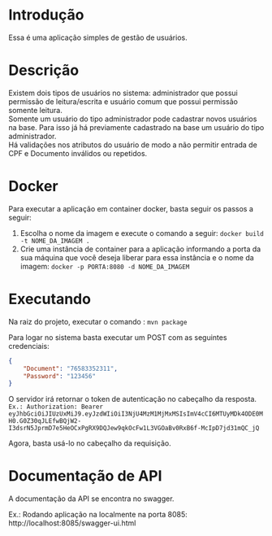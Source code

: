 # Introdução
Essa é uma aplicação simples de gestão de usuários.

# Descrição
Existem dois tipos de usuários no sistema: administrador que possui permissão de leitura/escrita e usuário comum que possui permissão somente leitura. <br/>
Somente um usuário do tipo administrador pode cadastrar novos usuários na base. Para isso já há previamente cadastrado na base um usuário do tipo administrador. <br/>
Há validações nos atributos do usuário de modo a não permitir entrada de CPF e Documento inválidos ou repetidos.

# Docker
Para executar a aplicação em container docker, basta seguir os passos a seguir: <br/>
1. Escolha o nome da imagem e execute o comando a seguir:
`docker build -t NOME_DA_IMAGEM .`
2. Crie uma instância de container para a aplicação informando a porta da sua máquina que você deseja liberar para essa instância e o nome da imagem:
`docker -p PORTA:8080 -d NOME_DA_IMAGEM`

# Executando

Na raiz do projeto, executar o comando : `mvn package` 

Para logar no sistema basta executar um POST com as seguintes credenciais: <br/>
```json
{
    "Document": "76583352311",
    "Password": "123456"
}
```

O servidor irá retornar o token de autenticação no cabeçalho da resposta.<br/>
`Ex.: Authorization: Bearer eyJhbGciOiJIUzUxMiJ9.eyJzdWIiOiI3NjU4MzM1MjMxMSIsImV4cCI6MTUyMDk4ODE0MH0.G0Z30qJLEfwBQjW2-I3dsrN5JprmD7e5HeOCxPgRX9DQJew9qkOcFw1L3VGOaBv0RxB6f-McIpD7jd31mQC_jQ`

Agora, basta usá-lo no cabeçalho da requisição.

# Documentação de API
A documentação da API se encontra no swagger.<br/>

Ex.: Rodando aplicação na localmente na porta 8085:
http://localhost:8085/swagger-ui.html

